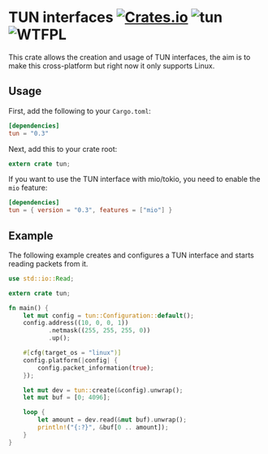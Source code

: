 TUN interfaces [![Crates.io](https://img.shields.io/crates/v/tun.svg)](https://crates.io/crates/tun) ![tun](https://docs.rs/tun/badge.svg) ![WTFPL](http://img.shields.io/badge/license-WTFPL-blue.svg)
==============
This crate allows the creation and usage of TUN interfaces, the aim is to make
this cross-platform but right now it only supports Linux.

Usage
-----
First, add the following to your `Cargo.toml`:

```toml
[dependencies]
tun = "0.3"
```

Next, add this to your crate root:

```rust
extern crate tun;
```

If you want to use the TUN interface with mio/tokio, you need to enable the `mio` feature:

```toml
[dependencies]
tun = { version = "0.3", features = ["mio"] }
```

Example
-------
The following example creates and configures a TUN interface and starts reading
packets from it.

```rust
use std::io::Read;

extern crate tun;

fn main() {
	let mut config = tun::Configuration::default();
	config.address((10, 0, 0, 1))
	       .netmask((255, 255, 255, 0))
	       .up();

	#[cfg(target_os = "linux")]
	config.platform(|config| {
		config.packet_information(true);
	});

	let mut dev = tun::create(&config).unwrap();
	let mut buf = [0; 4096];

	loop {
		let amount = dev.read(&mut buf).unwrap();
		println!("{:?}", &buf[0 .. amount]);
	}
}
```
